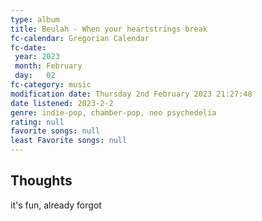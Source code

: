 ```yaml
---
type: album 
title: Beulah - When your heartstrings break
fc-calendar: Gregorian Calendar
fc-date: 
 year: 2023
 month: February
 day:   02
fc-category: music
modification date: Thursday 2nd February 2023 21:27:48
date listened: 2023-2-2 
genre: indie-pop, chamber-pop, neo psychedelia 
rating: null
favorite songs: null
least Favorite songs: null
---
```

## Thoughts

it's fun, already forgot 